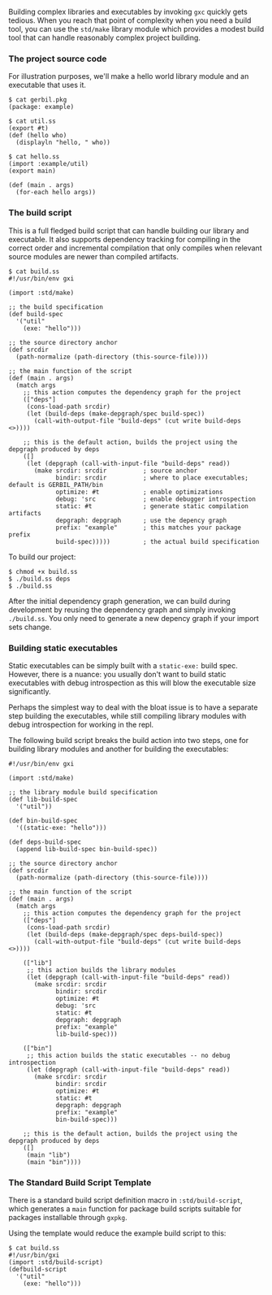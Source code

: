 Building complex libraries and executables by invoking `gxc` quickly gets
tedious. When you reach that point of complexity when you need a build tool,
you can use the `std/make` library module which provides a modest build tool
that can handle reasonably complex project building.

### The project source code

For illustration purposes, we'll make a hello world library module and an executable
that uses it.

```
$ cat gerbil.pkg
(package: example)

$ cat util.ss
(export #t)
(def (hello who)
  (displayln "hello, " who))

$ cat hello.ss
(import :example/util)
(export main)

(def (main . args)
  (for-each hello args))

```

### The build script

This is a full fledged build script that can handle building our library and
executable. It also supports dependency tracking for compiling in the correct
order and incremental compilation that only compiles when relevant source
modules are newer than compiled artifacts.

```
$ cat build.ss
#!/usr/bin/env gxi

(import :std/make)

;; the build specification
(def build-spec
  '("util"
    (exe: "hello")))

;; the source directory anchor
(def srcdir
  (path-normalize (path-directory (this-source-file))))

;; the main function of the script
(def (main . args)
  (match args
    ;; this action computes the dependency graph for the project
    (["deps"]
     (cons-load-path srcdir)
     (let (build-deps (make-depgraph/spec build-spec))
       (call-with-output-file "build-deps" (cut write build-deps <>))))

    ;; this is the default action, builds the project using the depgraph produced by deps
    ([]
     (let (depgraph (call-with-input-file "build-deps" read))
       (make srcdir: srcdir          ; source anchor
             bindir: srcdir          ; where to place executables; default is GERBIL_PATH/bin
             optimize: #t            ; enable optimizations
             debug: 'src             ; enable debugger introspection
             static: #t              ; generate static compilation artifacts
             depgraph: depgraph      ; use the depency graph
             prefix: "example"       ; this matches your package prefix
             build-spec)))))         ; the actual build specification
```

To build our project:
```
$ chmod +x build.ss
$ ./build.ss deps
$ ./build.ss
```

After the initial dependency graph generation, we can build during development
by reusing the dependency graph and simply invoking `./build.ss`. You only need
to generate a new depency graph if your import sets change.

### Building static executables

Static executables can be simply built with a `static-exe:` build spec.
However, there is a nuance: you usually don't want to build static executables
with debug introspection as this will blow the executable size significantly.

Perhaps the simplest way to deal with the bloat issue is to have a separate step building
the executables, while still compiling library modules with debug introspection for
working in the repl.

The following build script breaks the build action into two steps, one for building
library modules and another for building the executables:

```
#!/usr/bin/env gxi

(import :std/make)

;; the library module build specification
(def lib-build-spec
  '("util"))

(def bin-build-spec
  '((static-exe: "hello")))

(def deps-build-spec
  (append lib-build-spec bin-build-spec))

;; the source directory anchor
(def srcdir
  (path-normalize (path-directory (this-source-file))))

;; the main function of the script
(def (main . args)
  (match args
    ;; this action computes the dependency graph for the project
    (["deps"]
     (cons-load-path srcdir)
     (let (build-deps (make-depgraph/spec deps-build-spec))
       (call-with-output-file "build-deps" (cut write build-deps <>))))

    (["lib"]
     ;; this action builds the library modules
     (let (depgraph (call-with-input-file "build-deps" read))
       (make srcdir: srcdir
             bindir: srcdir
             optimize: #t
             debug: 'src
             static: #t
             depgraph: depgraph
             prefix: "example"
             lib-build-spec)))

    (["bin"]
     ;; this action builds the static executables -- no debug introspection
     (let (depgraph (call-with-input-file "build-deps" read))
       (make srcdir: srcdir
             bindir: srcdir
             optimize: #t
             static: #t
             depgraph: depgraph
             prefix: "example"
             bin-build-spec)))

    ;; this is the default action, builds the project using the depgraph produced by deps
    ([]
     (main "lib")
     (main "bin"))))
```

### The Standard Build Script Template

There is a standard build script definition macro in `:std/build-script`,
which generates a `main` function for package build scripts suitable for
packages installable through `gxpkg`.

Using the template would reduce the example build script to this:
```
$ cat build.ss
#!/usr/bin/gxi
(import :std/build-script)
(defbuild-script
  '("util"
    (exe: "hello")))
```
